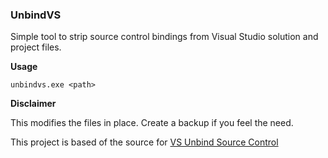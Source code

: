 ### UnbindVS

Simple tool to strip source control bindings from Visual Studio solution and project files.

**Usage**

    unbindvs.exe <path>

**Disclaimer**

This modifies the files in place. Create a backup if you feel the need.

This project is based of the source for [VS Unbind Source Control](http://vsunbindsourcecc.codeplex.com/)